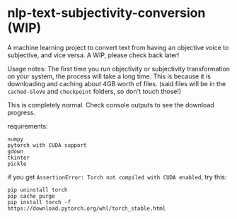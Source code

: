 # nlp-text-subjectivity-conversion (WIP)

A machine learning project to convert text from having an objective voice to subjective, and vice versa. A WIP, please check back later!

Usage notes: The first time you run objectivity or subjectivity transformation on your system, the process will take a long time. This is because it is downloading and caching about 4GB worth of files. (said files will be in the `cached-GloVe` and `checkpoint` folders, so don't touch those!)

This is completely normal. Check console outputs to see the download progress.

requirements:

```
numpy
pytorch with CUDA support
gdown
tkinter
pickle
```

if you get `AssertionError: Torch not compiled with CUDA enabled`, try this:
```
pip uninstall torch
pip cache purge
pip install torch -f https://download.pytorch.org/whl/torch_stable.html
```